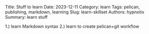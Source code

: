Title: Stuff to learn
Date: 2023-12-11
Category: learn
Tags: pelican, publishing, markdown, learning
Slug: learn-skillset
Authors: hypnotix
Summary: learn stuff

1.) learn Markdown syntax
2.) learn to create pelican+git workflow
